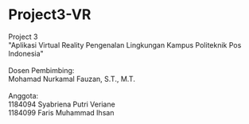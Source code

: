 # Project3-VR
Project 3\
"Aplikasi Virtual Reality Pengenalan Lingkungan Kampus Politeknik Pos Indonesia"
\
\
Dosen Pembimbing:\
Mohamad Nurkamal Fauzan, S.T., M.T.
\
\
Anggota:\
1184094 Syabriena Putri Veriane\
1184099 Faris Muhammad Ihsan


